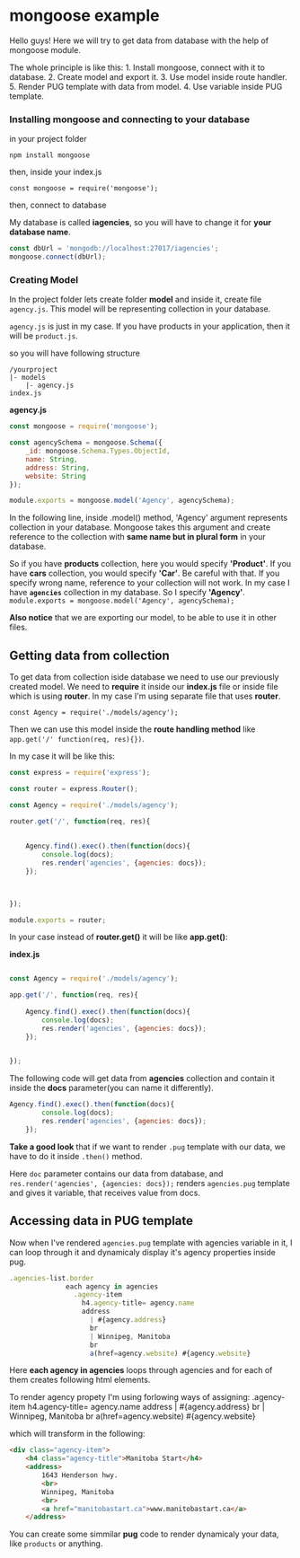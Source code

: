 # mongoose example
Hello guys! Here we will try to get data from database with the help of mongoose module.

The whole principle is like this:
    1. Install mongoose, connect with it to database.
    2. Create model and export it.
    3. Use model inside route handler.
    5. Render PUG template with data from model.
    4. Use variable inside PUG template.

### Installing mongoose and connecting to your database
in your project folder

`npm install mongoose`

then, inside your index.js

`const mongoose = require('mongoose');`

then, connect to database

My database is called **iagencies**, so you will have to change it for **your database name**.

```javascript
const dbUrl = 'mongodb://localhost:27017/iagencies';
mongoose.connect(dbUrl);
```

### Creating Model 
In the project folder lets create folder **model** and inside it, create file `agency.js`. This model will be representing collection in your database.

`agency.js` is just in my case. If you have products in your application, then it will be `product.js`.

so you will have following structure
```
/yourproject
|- models
    |- agency.js
index.js
```
**agency.js**
```javascript
const mongoose = require('mongoose');

const agencySchema = mongoose.Schema({
    _id: mongoose.Schema.Types.ObjectId,
    name: String,
    address: String,
    website: String
});

module.exports = mongoose.model('Agency', agencySchema);
```
In the following line, inside .model() method, 'Agency' argument represents collection in your database. Mongoose takes this argument and create reference to the collection with **same name but in plural form** in your database.

So if you have **products** collection, here you would specify **'Product'**. If you have **cars** collection, you would specify **'Car'**. Be careful with that. If you specify wrong name, reference to your collection will not work.
In my case I have **`agencies`** collection in my database. So I specify **'Agency'**.
`module.exports = mongoose.model('Agency', agencySchema);`

**Also notice** that we are exporting our model, to be able to use it in other files.

## Getting data from collection
To get data from collection iside database we need to use our previously created model. We need to **require** it inside our **index.js** file or inside file which is using **router**. In my case I'm using separate file that uses **router**.

`const Agency = require('./models/agency');`

Then we can use this model inside the **route handling method** like `app.get('/' function(req, res){})`.

In my case it will be like this:
```javascript
const express = require('express');

const router = express.Router();

const Agency = require('./models/agency');

router.get('/', function(req, res){
    
    
    Agency.find().exec().then(function(docs){
        console.log(docs);
        res.render('agencies', {agencies: docs});    
    });

    

});

module.exports = router;
```

In your case instead of **router.get()** it will be like **app.get()**:

**index.js**
```javascript

const Agency = require('./models/agency');

app.get('/', function(req, res){
    
    Agency.find().exec().then(function(docs){
        console.log(docs);
        res.render('agencies', {agencies: docs});    
    });
    

});
```
The following code will get data from **agencies** collection and contain it inside the **docs** parameter(you can name it differently).
```javascript
Agency.find().exec().then(function(docs){
        console.log(docs);
        res.render('agencies', {agencies: docs});    
    });
```
**Take a good look** that if we want to render `.pug` template with our data, we have to do it inside `.then()` method.

Here `doc` parameter contains our data from database, and `res.render('agencies', {agencies: docs});` renders `agencies.pug` template and gives it variable, that receives value from docs.

## Accessing data in PUG template
Now when I've rendered `agencies.pug` template with agencies variable in it, I can loop through it and dynamicaly display it's agency properties inside pug.

```javascript
.agencies-list.border
              each agency in agencies
                .agency-item
                  h4.agency-title= agency.name
                  address
                    | #{agency.address}
                    br
                    | Winnipeg, Manitoba
                    br
                    a(href=agency.website) #{agency.website}
```
Here **each agency in agencies** loops through agencies and for each of them creates following html elements.

To render agency propety I'm using forlowing ways of assigning:
.agency-item
    h4.agency-title= agency.name
    address
    | #{agency.address}
    br
    | Winnipeg, Manitoba
    br
    a(href=agency.website) #{agency.website}

which will transform in the following:
```html
<div class="agency-item">
    <h4 class="agency-title">Manitoba Start</h4>
    <address>
        1643 Henderson hwy.
        <br>
        Winnipeg, Manitoba
        <br>
        <a href="manitobastart.ca">www.manitobastart.ca</a>
    </address>
```
You can create some simmilar **pug** code to render dynamicaly your data, like `products` or anything.

